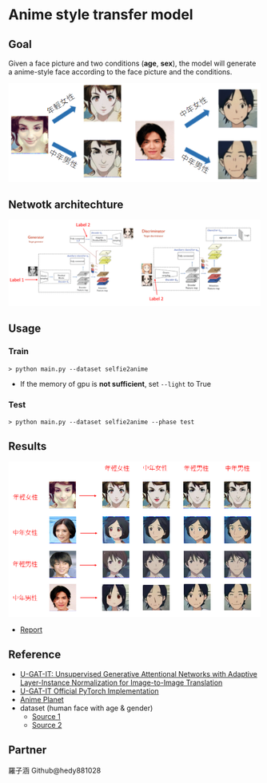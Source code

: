# Anime style transfer model

## Goal

Given a face picture and two conditions (**age**, **sex**), the model will generate a anime-style face according to the face picture and the conditions.

![](/utils/result_1.png)

## Netwotk architechture

![](/utils/network.png)

## Usage

### Train
```
> python main.py --dataset selfie2anime
```
* If the memory of gpu is **not sufficient**, set `--light` to True

### Test
```
> python main.py --dataset selfie2anime --phase test
```

## Results

![](/utils/result_all.png)

- [Report](/utils/report.pdf)

## Reference

- [U-GAT-IT: Unsupervised Generative Attentional Networks with Adaptive Layer-Instance Normalization for Image-to-Image Translation](https://arxiv.org/abs/1907.10830)
- [U-GAT-IT Official PyTorch Implementation](https://github.com/znxlwm/UGATIT-pytorch)
- [Anime Planet](https://www.anime-planet.com/)
- dataset (human face with age & gender)
  - [Source 1](https://github.com/JingchunCheng/All-Age-Faces-Dataset)
  - [Source 2](https://susanqq.github.io/UTKFace/)

## Partner

羅子涵 Github@hedy881028
